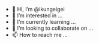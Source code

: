 - 👋 Hi, I’m @ikungeigei
- 👀 I’m interested in ...
- 🌱 I’m currently learning ...
- 💞️ I’m looking to collaborate on ...
- 📫 How to reach me ...

<!---
ikungeigei/ikungeigei is a ✨ special ✨ repository because its `README.md` (this file) appears on your GitHub profile.
You can click the Preview link to take a look at your changes.
--->
